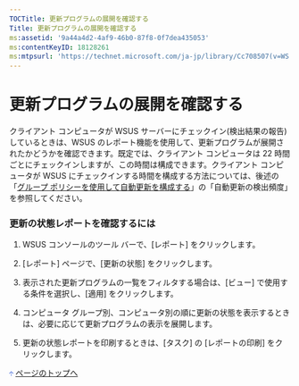 ```yaml
---
TOCTitle: 更新プログラムの展開を確認する
Title: 更新プログラムの展開を確認する
ms:assetid: '9a44a4d2-4af9-46b0-87f8-0f7dea435053'
ms:contentKeyID: 18128261
ms:mtpsurl: 'https://technet.microsoft.com/ja-jp/library/Cc708507(v=WS.10)'
---
```


更新プログラムの展開を確認する
==============================

クライアント コンピュータが WSUS サーバーにチェックイン(検出結果の報告)しているときは、WSUS のレポート機能を使用して、更新プログラムが展開されたかどうかを確認できます。既定では、クライアント コンピュータは 22 時間ごとにチェックインしますが、この時間は構成できます。クライアント コンピュータが WSUS にチェックインする時間を構成する方法については、後述の「[グループ ポリシーを使用して自動更新を構成する](http://www.microsoft.com/japan/technet/prodtechnol/windowsserver2003/library/wsus/wsusdeploymentguidetc/51c8a814-6665-4d50-a0d8-2ae27e69ca7c.mspx)」の「自動更新の検出頻度」を参照してください。

### 更新の状態レポートを確認するには

1.  WSUS コンソールのツール バーで、\[レポート\] をクリックします。

2.  \[レポート\] ページで、\[更新の状態\] をクリックします。

3.  表示された更新プログラムの一覧をフィルタする場合は、\[ビュー\] で使用する条件を選択し、\[適用\] をクリックします。

4.  コンピュータ グループ別、コンピュータ別の順に更新の状態を表示するときは、必要に応じて更新プログラムの表示を展開します。

5.  更新の状態レポートを印刷するときは、\[タスク\] の \[レポートの印刷\] をクリックします。

![](images/Cc708507.arrow_px_up(ja-jp,WS.10).gif) [ページのトップへ](#ctl00_rs1_eb1_panel1)
